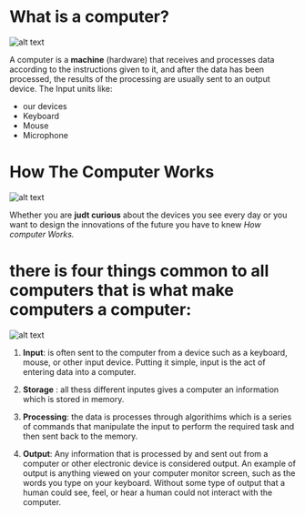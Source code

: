 # What is a computer?

![alt text](https://i.ytimg.com/vi/7cXEOWAStq4/maxresdefault.jpg "Logo Title Text 1")

A computer is a **machine** (hardware) that receives and processes data according to the instructions given to it, and after the data has been processed, the results of the processing are usually sent to an output device. The Input units like:

- our devices
- Keyboard
- Mouse
- Microphone

# How The Computer Works

![alt text](https://image.slidesharecdn.com/parts-of-computers1607/95/parts-of-computers-3-728.jpg?cb=1191990102 "Logo Title Text 1")

Whether you are **judt curious** about the devices you see every day or you want to design the innovations of the future you have to knew _How computer Works._

# there is **four things** common to all computers that is what make computers a computer:

![alt text](https://www.computernetworkingnotes.org/images/networking-tutorials/nt18-01-functions-of-a-computer.png "Logo Title Text 1")

1. **Input**: is often sent to the computer from a device such as a keyboard, mouse, or other input device. Putting it simple, input is the act of entering data into a computer.

2. **Storage** : all thess different inputes gives a computer an information which is stored in memory.

3. **Processing**: the data is processes through algorithims which is a series of commands that manipulate the input to perform the required task and then sent back to the memory.

4. **Output**: Any information that is processed by and sent out from a computer or other electronic device is considered output. An example of output is anything viewed on your computer monitor screen, such as the words you type on your keyboard. Without some type of output that a human could see, feel, or hear a human could not interact with the computer.